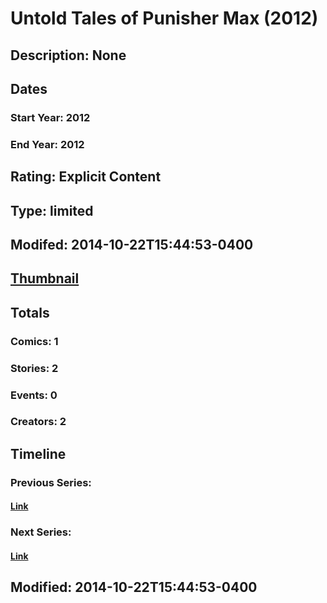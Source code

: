 # Untold Tales of Punisher Max (2012)
## Description: None
## Dates
### Start Year: 2012
### End Year: 2012
## Rating: Explicit Content
## Type: limited
## Modifed: 2014-10-22T15:44:53-0400
## [Thumbnail](http://i.annihil.us/u/prod/marvel/i/mg/6/80/544809108ebed.jpg)
## Totals
### Comics: 1
### Stories: 2
### Events: 0
### Creators: 2
## Timeline
### Previous Series: 
#### [Link]()
### Next Series: 
#### [Link]()
## Modified: 2014-10-22T15:44:53-0400